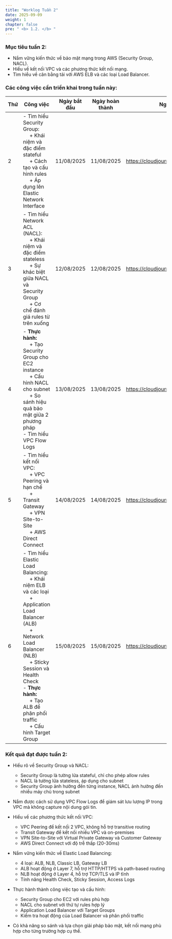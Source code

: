 ```yaml
---
title: "Worklog Tuần 2"
date: 2025-09-09
weight: 1
chapter: false
pre: " <b> 1.2. </b> "
---
```




### Mục tiêu tuần 2:

* Nắm vững kiến thức về bảo mật mạng trong AWS (Security Group, NACL).
* Hiểu về kết nối VPC và các phương thức kết nối mạng.
* Tìm hiểu về cân bằng tải với AWS ELB và các loại Load Balancer.

### Các công việc cần triển khai trong tuần này:
| Thứ | Công việc | Ngày bắt đầu | Ngày hoàn thành | Nguồn tài liệu |
| --- | --- | --- | --- | --- |
| 2 | - Tìm hiểu Security Group: <br>&emsp; + Khái niệm và đặc điểm stateful <br>&emsp; + Cách tạo và cấu hình rules <br>&emsp; + Áp dụng lên Elastic Network Interface | 11/08/2025 | 11/08/2025 | <https://cloudjourney.awsstudygroup.com/> |
| 3 | - Tìm hiểu Network ACL (NACL): <br>&emsp; + Khái niệm và đặc điểm stateless <br>&emsp; + Sự khác biệt giữa NACL và Security Group <br>&emsp; + Cơ chế đánh giá rules từ trên xuống | 12/08/2025 | 12/08/2025 | <https://cloudjourney.awsstudygroup.com/> |
| 4 | - **Thực hành:** <br>&emsp; + Tạo Security Group cho EC2 instance <br>&emsp; + Cấu hình NACL cho subnet <br>&emsp; + So sánh hiệu quả bảo mật giữa 2 phương pháp <br> - Tìm hiểu VPC Flow Logs | 13/08/2025 | 13/08/2025 | <https://cloudjourney.awsstudygroup.com/> |
| 5 | - Tìm hiểu kết nối VPC: <br>&emsp; + VPC Peering và hạn chế <br>&emsp; + Transit Gateway <br>&emsp; + VPN Site-to-Site <br>&emsp; + AWS Direct Connect | 14/08/2025 | 14/08/2025 | <https://cloudjourney.awsstudygroup.com/> |
| 6 | - Tìm hiểu Elastic Load Balancing: <br>&emsp; + Khái niệm ELB và các loại <br>&emsp; + Application Load Balancer (ALB) <br>&emsp; + Network Load Balancer (NLB) <br>&emsp; + Sticky Session và Health Check <br> - **Thực hành:** <br>&emsp; + Tạo ALB để phân phối traffic <br>&emsp; + Cấu hình Target Group | 15/08/2025 | 15/08/2025 | <https://cloudjourney.awsstudygroup.com/> |


### Kết quả đạt được tuần 2:

* Hiểu rõ về Security Group và NACL:
  * Security Group là tường lửa stateful, chỉ cho phép allow rules
  * NACL là tường lửa stateless, áp dụng cho subnet
  * Security Group ảnh hưởng đến từng instance, NACL ảnh hưởng đến nhiều máy chủ trong subnet

* Nắm được cách sử dụng VPC Flow Logs để giám sát lưu lượng IP trong VPC mà không capture nội dung gói tin.

* Hiểu về các phương thức kết nối VPC:
  * VPC Peering để kết nối 2 VPC, không hỗ trợ transitive routing
  * Transit Gateway để kết nối nhiều VPC và on-premises
  * VPN Site-to-Site với Virtual Private Gateway và Customer Gateway
  * AWS Direct Connect với độ trễ thấp (20-30ms)

* Nắm vững kiến thức về Elastic Load Balancing:
  * 4 loại: ALB, NLB, Classic LB, Gateway LB
  * ALB hoạt động ở Layer 7, hỗ trợ HTTP/HTTPS và path-based routing
  * NLB hoạt động ở Layer 4, hỗ trợ TCP/TLS và IP tĩnh
  * Tính năng Health Check, Sticky Session, Access Logs

* Thực hành thành công việc tạo và cấu hình:
  * Security Group cho EC2 với rules phù hợp
  * NACL cho subnet với thứ tự rules hợp lý
  * Application Load Balancer với Target Groups
  * Kiểm tra hoạt động của Load Balancer và phân phối traffic

* Có khả năng so sánh và lựa chọn giải pháp bảo mật, kết nối mạng phù hợp cho từng trường hợp cụ thể.